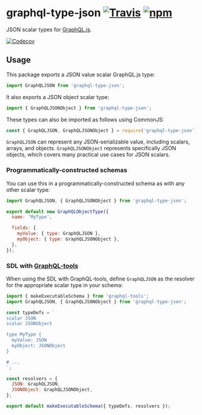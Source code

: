 # graphql-type-json [![Travis][build-badge]][build] [![npm][npm-badge]][npm]

JSON scalar types for [GraphQL.js](https://github.com/graphql/graphql-js).

[![Codecov][codecov-badge]][codecov]

## Usage

This package exports a JSON value scalar GraphQL.js type:

```js
import GraphQLJSON from 'graphql-type-json';
```

It also exports a JSON object scalar type:

```js
import { GraphQLJSONObject } from 'graphql-type-json';
```

These types can also be imported as follows using CommonJS:

```js
const { GraphQLJSON, GraphQLJSONObject } = require('graphql-type-json');
```

`GraphQLJSON` can represent any JSON-serializable value, including scalars, arrays, and objects. `GraphQLJSONObject` represents specifically JSON objects, which covers many practical use cases for JSON scalars.

### Programmatically-constructed schemas

You can use this in a programmatically-constructed schema as with any other scalar type:

```js
import GraphQLJSON, { GraphQLJSONObject } from 'graphql-type-json';

export default new GraphQLObjectType({
  name: 'MyType',

  fields: {
    myValue: { type: GraphQLJSON },
    myObject: { type: GraphQLJSONObject },
  },
});
```

### SDL with [GraphQL-tools](https://github.com/apollographql/graphql-tools)

When using the SDL with GraphQL-tools, define `GraphQLJSON` as the resolver for the appropriate scalar type in your schema:

```js
import { makeExecutableSchema } from 'graphql-tools';
import GraphQLJSON, { GraphQLJSONObject } from 'graphql-type-json';

const typeDefs = `
scalar JSON
scalar JSONObject

type MyType {
  myValue: JSON
  myObject: JSONObject
}

# ...
`;

const resolvers = {
  JSON: GraphQLJSON,
  JSONObject: GraphQLJSONObject,
};

export default makeExecutableSchema({ typeDefs, resolvers });
```

[build-badge]: https://img.shields.io/travis/taion/graphql-type-json/master.svg
[build]: https://travis-ci.org/taion/graphql-type-json
[npm-badge]: https://img.shields.io/npm/v/graphql-type-json.svg
[npm]: https://www.npmjs.com/package/graphql-type-json
[codecov-badge]: https://img.shields.io/codecov/c/github/taion/graphql-type-json/master.svg
[codecov]: https://codecov.io/gh/taion/graphql-type-json
